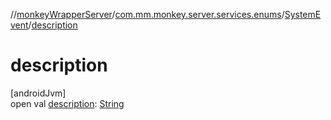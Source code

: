//[monkeyWrapperServer](../../../index.md)/[com.mm.monkey.server.services.enums](../index.md)/[SystemEvent](index.md)/[description](description.md)

# description

[androidJvm]\
open val [description](description.md): [String](https://developer.android.com/reference/kotlin/java/lang/String.html)